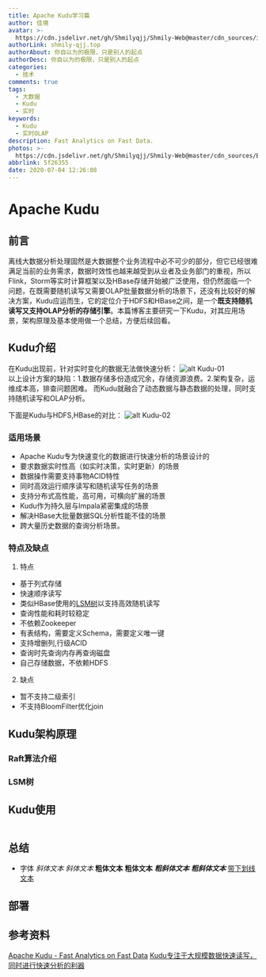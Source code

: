 ```yaml
---
title: Apache Kudu学习篇
author: 佳境
avatar: >-
  https://cdn.jsdelivr.net/gh/Shmilyqjj/Shmily-Web@master/cdn_sources/img/custom/avatar.jpg
authorLink: shmily-qjj.top
authorAbout: 你自以为的极限，只是别人的起点
authorDesc: 你自以为的极限，只是别人的起点
categories:
  - 技术
comments: true
tags:
  - 大数据
  - Kudu
  - 实时
keywords: 
  - Kudu 
  - 实时OLAP
description: Fast Analytics on Fast Data.
photos: >-
  https://cdn.jsdelivr.net/gh/Shmilyqjj/Shmily-Web@master/cdn_sources/Blog_Images/Kudu/Kudu-cover.png
abbrlink: 5f26355
date: 2020-07-04 12:26:08
---
```

# Apache Kudu  

## 前言
  离线大数据分析处理固然是大数据整个业务流程中必不可少的部分，但它已经很难满足当前的业务需求，数据时效性也越来越受到从业者及业务部门的重视，所以Flink，Storm等实时计算框架以及HBase存储开始被广泛使用，但仍然面临一个问题，在既需要随机读写又需要OLAP批量数据分析的场景下，还没有比较好的解决方案，Kudu应运而生，它的定位介于HDFS和HBase之间，是一个**既支持随机读写又支持OLAP分析的存储引擎**。本篇博客主要研究一下Kudu，对其应用场景，架构原理及基本使用做一个总结，方便后续回看。
## Kudu介绍  
  在Kudu出现前，针对实时变化的数据无法做快速分析：
  ![alt Kudu-01](https://cdn.jsdelivr.net/gh/Shmilyqjj/Shmily-Web@master/cdn_sources/Blog_Images/Kudu/Kudu-01.png)   
  以上设计方案的缺陷：1.数据存储多份造成冗余，存储资源浪费。2.架构复杂，运维成本高，排查问题困难。
  而Kudu就融合了动态数据与静态数据的处理，同时支持随机读写和OLAP分析。
  
  下面是Kudu与HDFS,HBase的对比：
  ![alt Kudu-02](https://cdn.jsdelivr.net/gh/Shmilyqjj/Shmily-Web@master/cdn_sources/Blog_Images/Kudu/Kudu-02.JPG)   
  
### 适用场景
* Apache Kudu专为快速变化的数据进行快速分析的场景设计的
* 要求数据实时性高（如实时决策，实时更新）的场景
* 数据操作需要支持事物ACID特性
* 同时高效运行顺序读写和随机读写任务的场景
* 支持分布式高性能，高可用，可横向扩展的场景
* Kudu作为持久层与Impala紧密集成的场景
* 解决HBase大批量数据SQL分析性能不佳的场景
* 跨大量历史数据的查询分析场景。

### 特点及缺点
1. 特点
  * 基于列式存储
  * 快速顺序读写
  * 类似HBase使用的[LSM树]()以支持高效随机读写
  * 查询性能和耗时较稳定
  * 不依赖Zookeeper
  * 有表结构，需要定义Schema，需要定义唯一键
  * 支持增删列,行级ACID
  * 查询时先查询内存再查询磁盘
  * 自己存储数据，不依赖HDFS
2. 缺点
  * 暂不支持二级索引
  * 不支持BloomFilter优化join 

## Kudu架构原理



### Raft算法介绍

### LSM树



## Kudu使用  

``` java

```

## 总结


* 字体
*斜体文本*
_斜体文本_
**粗体文本**
__粗体文本__
***粗斜体文本***
___粗斜体文本___
<u>带下划线文本</u>


## 部署


## 参考资料
[Apache Kudu - Fast Analytics on Fast Data](https://kudu.apache.org/docs/)
[Kudu专注于大规模数据快速读写，同时进行快速分析的利器](https://www.cnblogs.com/dajiangtai/p/12461999.html)

